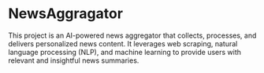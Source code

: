 # NewsAggragator
This project is an AI-powered news aggregator that collects, processes, and delivers personalized news content. It leverages web scraping, natural language processing (NLP), and machine learning to provide users with relevant and insightful news summaries.
